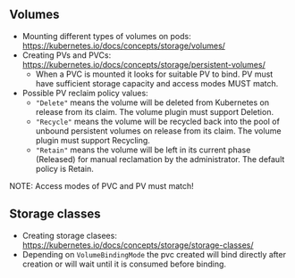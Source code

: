 ## Volumes

- Mounting different types of volumes on pods: https://kubernetes.io/docs/concepts/storage/volumes/
- Creating PVs and PVCs: https://kubernetes.io/docs/concepts/storage/persistent-volumes/
  - When a PVC is mounted it looks for suitable PV to bind. PV must have sufficient storage capacity and access modes MUST match.
- Possible PV reclaim policy values:
     - `"Delete"` means the volume will be deleted from Kubernetes on release
     from its claim. The volume plugin must support Deletion.
     - `"Recycle"` means the volume will be recycled back into the pool of
     unbound persistent volumes on release from its claim. The volume plugin
     must support Recycling.
     - `"Retain"` means the volume will be left in its current phase (Released)
     for manual reclamation by the administrator. The default policy is Retain.

NOTE: Access modes of PVC and PV must match!

## Storage classes

- Creating storage clasees: https://kubernetes.io/docs/concepts/storage/storage-classes/
- Depending on `VolumeBindingMode` the pvc created will bind directly after creation or will wait until it is consumed before binding.
